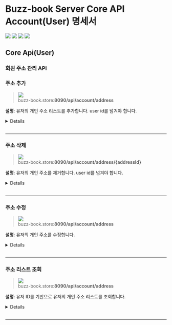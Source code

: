 # Buzz-book Server Core API Account(User) 명세서

![](https://img.shields.io/static/v1?label=&message=GET&color=blue)
![](https://img.shields.io/static/v1?label=&message=POST&color=brightgreen)
![](https://img.shields.io/static/v1?label=&message=PUT&color=orange)
![](https://img.shields.io/static/v1?label=&message=DELETE&color=red)

## Core Api(User)
### 회원 주소 관리 API
### 주소 추가
> ![](https://img.shields.io/static/v1?label=&message=POST&color=brightgreen) <br />
> buzz-book.store:**8090/api/account/address**

**설명**: 유저의 개인 주소 리스트를 추가합니다. user id를 넘겨야 합니다.

<details>

**Request**
<details>
<details>
<SUMMARY>Header</SUMMARY>

**설명**: JWT 토큰을 통해 인증인가와 유저를 확인합니다.

| key           | value             | description                                                        | 
| :-----------  | :---------------  | :----------------------------------------------------------------- |
| Authorization | jwt access token  | jwt access token `user_id`, `iat`, `exp`, `sub` 가 들어있음           |
| Refresh-Token | jwt refresh token | jwt refresh token                                                  |

</details>

<details>
<SUMMARY>Body</SUMMARY>

| name                  | type    | description | 필수 |
|-----------------------|---------|-------------|----|
| address                | String  | 기본주소        | 예   |
| detail                  | String  | 상세주소        | 예   |
| alias                 | String  | 별칭          | 예   |
| zipCode               | Integer | 우편 번호       | 예   |
| nation               | String  | 나라 이름       | 예   |

</details>

</details>

**Response**

<details>
<summary>Body(Void)</summary>

| 상태 코드 | 설명                   |
|-------|----------------------|
| 200   | 주소가 성공적으로 추가되었습니다.   |
| 400   | 잘못된 유저의 주소 추가 요청입니다. |
| 401   | jwt 토큰인증에 실패했습니다.         |   
| 406   | 주소갯수 한계에 달했습니다(10개)  |

</details>

</details>

<br/>

---

### 주소 삭제
> ![](https://img.shields.io/static/v1?label=&message=DELETE&color=red) <br />
> buzz-book.store:**8090/api/account/address/{addressId}**

**설명**: 유저의 개인 주소를 제거합니다. user id를 넘겨야 합니다.

<details>

**Request**
<details>
<details>
<SUMMARY>Header</SUMMARY>

**설명**: JWT 토큰을 통해 인증인가와 유저를 확인합니다.

| key           | value             | description                                                        | 
| :-----------  | :---------------  | :----------------------------------------------------------------- |
| Authorization | jwt access token  | jwt access token `user_id`, `iat`, `exp`, `sub` 가 들어있음           |
| Refresh-Token | jwt refresh token | jwt refresh token                                                  |

</details>

<details>
<SUMMARY>Path Variable</SUMMARY>

| name      | type | description     | 필수 |
|-----------|------|-----------------|------|
| addressId | Long | 삭제할 주소의 ID | 예   |

</details>

</details>

**Response**

<details>
<summary>Body(Void)</summary>

| 상태 코드 | 설명                   |
|-------|----------------------|
| 200   | 주소가 성공적으로 삭제되었습니다.   |
| 400   | 잘못된 회원의 주소 삭제 요청입니다. |
| 401   | jwt 토큰인증에 실패했습니다.         |

</details>

</details>

<br/>

---

### 주소 수정
> ![](https://img.shields.io/static/v1?label=&message=PUT&color=orange) <br />
> buzz-book.store:**8090/api/account/address**

**설명**: 유저의 개인 주소를 수정합니다.

<details>

**Request**
<details>
<details>
<SUMMARY>Header</SUMMARY>

**설명**: JWT 토큰을 통해 인증인가와 유저를 확인합니다.

| key           | value             | description                                                        | 
| :-----------  | :---------------  | :----------------------------------------------------------------- |
| Authorization | jwt access token  | jwt access token `user_id`, `iat`, `exp`, `sub` 가 들어있음           |
| Refresh-Token | jwt refresh token | jwt refresh token                                                  |

</details>

<details>
<SUMMARY>Body</SUMMARY>

| name    | type    | description | 필수 |
|---------|---------|-------------|----|
| id      | Long    | 주소 식별자      | 예   |
| address | String  | 기본주소        | 예   |
| detail  | String  | 상세주소        | 예   |
| alias   | String  | 별칭          | 예   |
| zipCode | Integer | 우편 번호       | 예   |
| nation  | String  | 나라 이름       | 예   |

</details>

</details>

**Response**

<details>
<summary>Body</summary>

| 상태 코드 | 설명                           |
|-------|------------------------------|
| 200   | 주소가 성공적으로 수정되었습니다.           |
| 400   | 잘못된 유저 혹은 주소id의 주소 수정 요청입니다. |
| 401   | jwt 토큰인증에 실패했습니다.         |

</details>

</details>

<br/>

---

### 주소 리스트 조회
> ![](https://img.shields.io/static/v1?label=&message=GET&color=blue) <br />
> buzz-book.store:**8090/api/account/address**

**설명**: 유저 ID를 기반으로 유저의 개인 주소 리스트를 조회합니다.

<details>

**Request**
<details>
<details>
<SUMMARY>Header</SUMMARY>

**설명**: JWT 토큰을 통해 인증인가와 유저를 확인합니다.

| key           | value             | description                                                        | 
| :-----------  | :---------------  | :----------------------------------------------------------------- |
| Authorization | jwt access token  | jwt access token `user_id`, `iat`, `exp`, `sub` 가 들어있음           |
| Refresh-Token | jwt refresh token | jwt refresh token                                                  |

</details>

</details>

**Response**

<details>
<summary>Body</summary>

| name    | type    | description | 필수 |
|---------|---------|-------------|----|
| id      | Long    | 주소 식별자      | 예   |
| address | String  | 기본주소        | 예   |
| detail  | String  | 상세주소        | 예   |
| alias   | String  | 별칭          | 예   |
| zipCode | Integer | 우편 번호       | 예   |
| nation  | String  | 나라 이름       | 예   |

| 상태 코드 | 설명                       |
|-------|--------------------------|
| 200   | 주소 리스트가 성공적으로 조회되었습니다.   |
| 400   | 잘못된 유저의 주소 리스트 조회 요청입니다. |
| 401   | jwt 토큰인증에 실패했습니다.         |

</details>

</details>

<br/>

---
